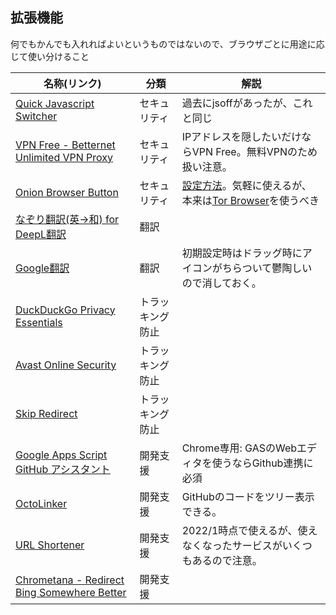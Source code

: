 ## 拡張機能
何でもかんでも入れればよいというものではないので、ブラウザごとに用途に応じて使い分けること

|名称(リンク)|分類|解説|
|---|---|---|
|[Quick Javascript Switcher](https://chrome.google.com/webstore/detail/quick-javascript-switcher/geddoclleiomckbhadiaipdggiiccfje)|セキュリティ|過去にjsoffがあったが、これと同じ|
|[VPN Free - Betternet Unlimited VPN Proxy](https://chrome.google.com/webstore/detail/vpn-free-betternet-unlimi/gjknjjomckknofjidppipffbpoekiipm)|セキュリティ|IPアドレスを隠したいだけならVPN Free。無料VPNのため扱い注意。|
|[Onion Browser Button](https://chrome.google.com/webstore/detail/onion-browser-button/fockhhgebmfjljjmjhbdgibcmofjbpca?hl=en)|セキュリティ|[設定方法](https://qiita.com/___xxx_/items/b2a89082abd86b3e66e2)。気軽に使えるが、本来は[Tor Browser](https://www.torproject.org)を使うべき|
|[なぞり翻訳(英→和) for DeepL翻訳](https://chrome.google.com/webstore/detail/なぞり翻訳英→和-for-deepl翻訳/begokompmfdepmbdbemfahbeapcabeaa?hl=ja)|翻訳||
|[Google翻訳](https://chrome.google.com/webstore/detail/google-translate/aapbdbdomjkkjkaonfhkkikfgjllcleb?hl=ja)|翻訳|初期設定時はドラッグ時にアイコンがちらついて鬱陶しいので消しておく。|
|[DuckDuckGo Privacy Essentials](https://chrome.google.com/webstore/detail/duckduckgo-privacy-essent/bkdgflcldnnnapblkhphbgpggdiikppg?hl=ja)|トラッキング防止||
|[Avast Online Security](https://chrome.google.com/webstore/detail/avast-online-security/gomekmidlodglbbmalcneegieacbdmki?hl=ja)|トラッキング防止||
|[Skip Redirect](https://chrome.google.com/webstore/detail/skip-redirect/jaoafjdoijdconemdmodhbfpianehlon)|トラッキング防止||
|[Google Apps Script GitHub アシスタント](https://chrome.google.com/webstore/detail/google-apps-script-github/lfjcgcmkmjjlieihflfhjopckgpelofo/related?hl=ja)|開発支援|Chrome専用: GASのWebエディタを使うならGithub連携に必須|
|[OctoLinker](https://chrome.google.com/webstore/detail/octolinker/jlmafbaeoofdegohdhinkhilhclaklkp)|開発支援|GitHubのコードをツリー表示できる。|
|[URL Shortener](https://chrome.google.com/webstore/detail/url-shortener/godoifjoiadanijplaghmhgfeffnblib)|開発支援|2022/1時点で使えるが、使えなくなったサービスがいくつもあるので注意。|
|[Chrometana - Redirect Bing Somewhere Better](https://chrome.google.com/webstore/detail/chrometana-redirect-bing/kaicbfmipfpfpjmlbpejaoaflfdnabnc)|開発支援||
